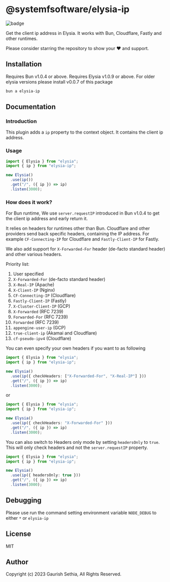 # @systemfsoftware/elysia-ip

![badge](https://github.com/gaurishhs/elysia-ip/actions/workflows/npm-publish.yml/badge.svg)

Get the client ip address in Elysia.
It works with Bun, Cloudflare, Fastly and other runtimes.

Please consider starring the repository to show your ❤️ and support.

## Installation

Requires Bun v1.0.4 or above.
Requires Elysia v1.0.9 or above.
For older elysia versions please install v0.0.7 of this package

```bash
bun a elysia-ip
```

## Documentation

### Introduction

This plugin adds a `ip` property to the context object. It contains the client ip address.

### Usage

```ts
import { Elysia } from "elysia";
import { ip } from "elysia-ip";

new Elysia()
  .use(ip())
  .get("/", ({ ip }) => ip)
  .listen(3000);
```

### How does it work?

For Bun runtime, We use `server.requestIP` introduced in Bun v1.0.4 to get the client ip address and early return it.

It relies on headers for runtimes other than Bun.
Cloudflare and other providers send back specific headers, containing the IP address. For example `CF-Connecting-IP` for Cloudflare and `Fastly-Client-IP` for Fastly.

We also add support for `X-Forwarded-For` header (de-facto standard header) and other various headers.

Priority list:

1. User specified
2. `X-Forwarded-For` (de-facto standard header)
3. `X-Real-IP` (Apache)
4. `X-Client-IP` (Nginx)
5. `CF-Connecting-IP` (Cloudflare)
6. `Fastly-Client-IP` (Fastly)
7. `X-Cluster-Client-IP` (GCP)
8. `X-Forwarded` (RFC 7239)
9. `Forwarded-For` (RFC 7239)
10. `Forwarded` (RFC 7239)
11. `appengine-user-ip` (GCP)
12. `true-client-ip` (Akamai and Cloudflare)
13. `cf-pseudo-ipv4` (Cloudflare)

You can even specify your own headers if you want to as following

```ts
import { Elysia } from "elysia";
import { ip } from "elysia-ip";

new Elysia()
  .use(ip({ checkHeaders: ["X-Forwarded-For", "X-Real-IP"] }))
  .get("/", ({ ip }) => ip)
  .listen(3000);
```

or

```ts
import { Elysia } from "elysia";
import { ip } from "elysia-ip";

new Elysia()
  .use(ip({ checkHeaders: "X-Forwarded-For" }))
  .get("/", ({ ip }) => ip)
  .listen(3000);
```

You can also switch to Headers only mode by setting `headersOnly` to `true`. This will only check headers and not the `server.requestIP` property.

```ts
import { Elysia } from "elysia";
import { ip } from "elysia-ip";

new Elysia()
  .use(ip({ headersOnly: true }))
  .get("/", ({ ip }) => ip)
  .listen(3000);
```

## Debugging

Please use run the command setting environment variable `NODE_DEBUG` to either `*` or `elysia-ip`

## License

MIT

## Author

Copyright (c) 2023 Gaurish Sethia, All Rights Reserved.
